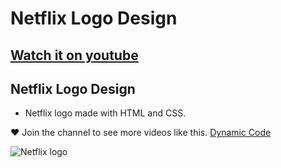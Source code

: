 # Netflix Logo Design
## [Watch it on youtube](https://youtu.be/qaq6aTpR2-A?si=PSeCR0QX6jcQ_gus)
## Netflix Logo Design
- Netflix logo made with HTML and CSS.

❤ Join the channel to see more videos like this. [Dynamic Code](https://www.youtube.com/@dynamic_code)

![Netflix logo](https://github.com/codigodinamico/netflix-logo-design/assets/130683326/2ab7edbf-fdb5-4b9d-898e-7f5d15b3e05c)

